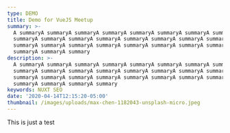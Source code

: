 ```yaml
---
type: DEMO
title: Demo for VueJS Meetup
summary: >-
  A summaryA summaryA summaryA summaryA summaryA summaryA summaryA summaryA
  summaryA summaryA summaryA summaryA summaryA summaryA summaryA summaryA
  summaryA summaryA summaryA summaryA summaryA summaryA summaryA summaryA
  summaryA summaryA summary
description: >-
  A summaryA summaryA summaryA summaryA summaryA summaryA summaryA summaryA
  summaryA summaryA summaryA summaryA summaryA summaryA summaryA summaryA
  summaryA summaryA summaryA summaryA summaryA summaryA summaryA summaryA
  summaryA summaryA summaryA summary
keywords: NUXT SEO
date: '2020-04-14T12:15:20-05:00'
thumbnail: /images/uploads/max-chen-1182043-unsplash-micro.jpeg
---
```

This is just a test
